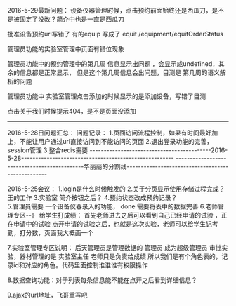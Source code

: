 2016-5-29最新问题：
设备仪器管理时候，点击预约前面始终还是西瓜刀，是不是被固定了没改？简介中也是一直是西瓜刀

批准设备预约url写错了  有的equip  写成了 equit
/equipment/equitOrderStatus

管理员功能的实验室管理中页面有错位现象

管理员功能中的预约管理中的第几周 信息显示出问题 ，会显示成undefined，其余的信息都是正常显示，
但是这个第几周信息会出问题，目测是 第几周的语义解析的问题

管理员功能中 实验室管理点击添加的时候显示的是添加设备，写错了目测

点击关于我们时候提示404，是不是页面没添加



---------------------------------------------------
2016-5-28日问题汇总：
问题记录：
1.页面访问流程控制，如果有时间最好加上，不能让用户通过url直接访问到不能访问的页面
2.退出登录功能的完善，session管理
3.整合redis需要
-------------------------------------------2016-5-28------------------------------------------------------
---------------------------------------------华丽丽的分割线--------------------------------------------------


2016-5-25会议：
1.login是什么时候触发的
2.关于分页显示使用存储过程完成？  王的工作
3.实验室 简介按钮之后？
4.预约状态改成预约记录？  
5.管理员需要 一个设备仪器录入的功能，  done  需要将表中的数据完善
6.老师管理专区--》  给学生打成绩：
	首先老师进去之后可以看到自己已经申请的试验 ，正在申请中的试验
	点开申请的试验之后，也就是这次实验，老师可以给学生记考勤，打分数，页面我大概画一个
	
	
7.实验室管理专区说明：  后天管理员是管理数据的 管理员 成为超级管理员
						审批实验，器材管理的是 实验室主任
						老师只是负责给成绩
						所以我们是有个角色表的，记录id和对应的角色。代码里面控制谁谁谁有权限操作
						
8.数据查询功能：对于列表每条信息能不能在点开之后看到详细信息？


9.ajax的url地址，飞哥重写吧




